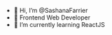 - 👋 Hi, I’m @SashanaFarrier
- 👀 Frontend Web Developer
- 🌱 I’m currently learning ReactJS


<!---
SashanaFarrier/SashanaFarrier is a ✨ special ✨ repository because its `README.md` (this file) appears on your GitHub profile.
You can click the Preview link to take a look at your changes.
--->
